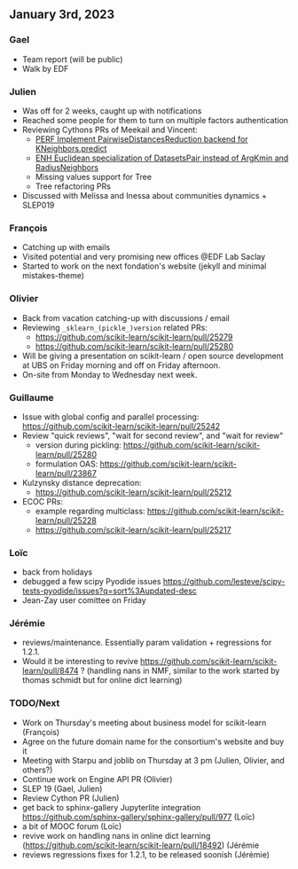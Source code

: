 ## January 3rd, 2023

### Gael

- Team report (will be public)
- Walk by EDF

### Julien

 - Was off for 2 weeks, caught up with notifications
 - Reached some people for them to turn on multiple factors authentication 
 - Reviewing Cythons PRs of Meekail and Vincent:
    - [PERF Implement PairwiseDistancesReduction backend for KNeighbors.predict](https://github.com/scikit-learn/scikit-learn/pull/24076)
    - [ENH Euclidean specialization of DatasetsPair instead of ArgKmin and RadiusNeighbors](https://github.com/scikit-learn/scikit-learn/pull/25170)
    - Missing values support for Tree
    - Tree refactoring PRs
 - Discussed with Melissa and Inessa about communities dynamics + SLEP019


### François

- Catching up with emails
- Visited potential and very promising new offices @EDF Lab Saclay
- Started to work on the next fondation's website (jekyll and minimal mistakes-theme)


### Olivier

- Back from vacation catching-up with discussions / email
- Reviewing `_sklearn_(pickle_)version` related PRs:
    - https://github.com/scikit-learn/scikit-learn/pull/25279
    - https://github.com/scikit-learn/scikit-learn/pull/25280
- Will be giving a presentation on scikit-learn / open source development at UBS on Friday morning and off on Friday afternoon.
- On-site from Monday to Wednesday next week.

### Guillaume

- Issue with global config and parallel processing: https://github.com/scikit-learn/scikit-learn/pull/25242
- Review "quick reviews", "wait for second review", and "wait for review"
    - version during pickling: https://github.com/scikit-learn/scikit-learn/pull/25280
    - formulation OAS: https://github.com/scikit-learn/scikit-learn/pull/23867
- Kulzynsky distance deprecation:
    - https://github.com/scikit-learn/scikit-learn/pull/25212
- ECOC PRs:
    - example regarding multiclass: https://github.com/scikit-learn/scikit-learn/pull/25228
    - https://github.com/scikit-learn/scikit-learn/pull/25217

### Loïc

- back from holidays
- debugged a few scipy Pyodide issues
  https://github.com/lesteve/scipy-tests-pyodide/issues?q=sort%3Aupdated-desc
- Jean-Zay user comittee on Friday

### Jérémie
- reviews/maintenance. Essentially param validation + regressions for 1.2.1.
- Would it be interesting to revive https://github.com/scikit-learn/scikit-learn/pull/8474 ? (handling nans in NMF, similar to the work started by thomas schmidt but for online dict learning)

### TODO/Next

- Work on Thursday's meeting about business model for scikit-learn (François)
- Agree on the future domain name for the consortium's website and buy it
- Meeting with Starpu and joblib on Thursday at 3 pm (Julien, Olivier, and others?)
- Continue work on Engine API PR (Olivier)
- SLEP 19 (Gael, Julien)
- Review Cython PR (Julien)
- get back to sphinx-gallery Jupyterlite integration https://github.com/sphinx-gallery/sphinx-gallery/pull/977 (Loïc)
- a bit of MOOC forum (Loïc)
- revive work on handling nans in online dict learning (https://github.com/scikit-learn/scikit-learn/pull/18492) (Jérémie
- reviews regressions fixes for 1.2.1, to be released soonish (Jérémie)
